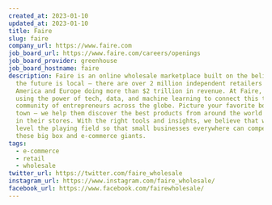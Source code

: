 ```yaml
---
created_at: 2023-01-10
updated_at: 2023-01-10
title: Faire
slug: faire
company_url: https://www.faire.com
job_board_url: https://www.faire.com/careers/openings
job_board_provider: greenhouse
job_board_hostname: faire
description: Faire is an online wholesale marketplace built on the belief that
  the future is local — there are over 2 million independent retailers in North
  America and Europe doing more than $2 trillion in revenue. At Faire, we're
  using the power of tech, data, and machine learning to connect this thriving
  community of entrepreneurs across the globe. Picture your favorite boutique in
  town — we help them discover the best products from around the world to sell
  in their stores. With the right tools and insights, we believe that we can
  level the playing field so that small businesses everywhere can compete with
  these big box and e-commerce giants.
tags:
  - e-commerce
  - retail
  - wholesale
twitter_url: https://twitter.com/faire_wholesale
instagram_url: https://www.instagram.com/faire_wholesale/
facebook_url: https://www.facebook.com/fairewholesale/
---
```

